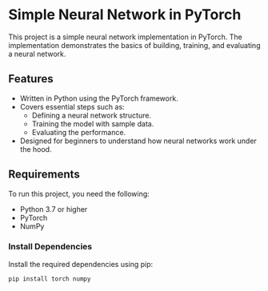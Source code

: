 # Simple Neural Network in PyTorch

This project is a simple neural network implementation in PyTorch. The implementation demonstrates the basics of building, training, and evaluating a neural network.

## Features
- Written in Python using the PyTorch framework.
- Covers essential steps such as:
  - Defining a neural network structure.
  - Training the model with sample data.
  - Evaluating the performance.
- Designed for beginners to understand how neural networks work under the hood.

## Requirements
To run this project, you need the following:

- Python 3.7 or higher
- PyTorch
- NumPy

### Install Dependencies
Install the required dependencies using pip:
```bash
pip install torch numpy
